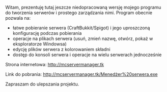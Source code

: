 Witam,
prezentuję tutaj jeszcze niedopracowaną wersję mojego programu do tworzenia serwerów i prostego zarządzania nimi.
Program obecnie pozwala na:
- łatwe pobieranie serwera (CraftBukkit/Spigot) i jego uproszczoną konfigurację podczas pobierania
- operacje na plikach serwera (usuń, zmień nazwę, otwórz, pokaż w eksploratorze Windowsa)
- edycję plików serwera z kolorowaniem składni
- dostęp do konsoli serwera i operacje na wielu serwerach jednocześnie

Strona internetowa: http://mcservermanager.tk

Link do pobrania: http://mcservermanager.tk/Menedżer%20serwera.exe
 
Zapraszam do ulepszania projektu.

